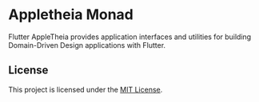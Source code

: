 # Appletheia Monad

Flutter AppleTheia provides application interfaces and utilities for building Domain-Driven Design applications with Flutter.

## License

This project is licensed under the [MIT License](./LICENSE).
